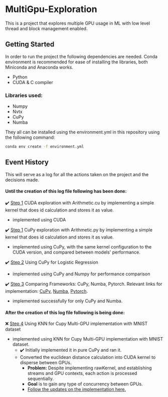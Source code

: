 # MultiGpu-Exploration
This is a project that explores multiple GPU usage in ML with low level thread and block management enabled.

## Getting Started
In order to run the project the following dependencies are needed. Conda environment is recommended for ease of installing the libraries, both Miniconda and Anaconda works.
 - Python
 - CUDA & C compiler
 ### Libraries used:
 - Numpy
 - Nvtx
 - CuPy
 - Numba
   
They all can be installed using the environment.yml in this repository using the following command:
```sh
conda env create -f environment.yml
```

## Event History
This will serve as a log for all the actions taken on the project and the decisions made.

#### Until the creation of this log file following has been done:
✔️ [Step 1](Step%201/README.md) CUDA exploration with Arithmetic.cu by implementing a simple kernel that does id calculation and stores it as value.
   - implemented using CUDA
     
✔️ [Step 1](Step%201/README.md) CuPy exploration with Arithmetic.py by implementing a simple kernel that does id calculation and stores it as value.
   - implemented using CuPy, with the same kernel configuration to the CUDA version, and compared between models' performance.
     
✔️ [Step 2](Step%202/README.md) Using CuPy for Logistic Regression
   - implemented using CuPy and Numpy for performance comparison
     
✔️ [Step 3](Step%203/README.md) Comparing Frameworks: CuPy, Numba, Pytorch.
   Relevant links for implementation: [CuPy](https://docs.cupy.dev/en/stable/user_guide/kernel.html), [Numba](https://numba.pydata.org/numba-doc/latest/cuda/kernels.html), [Pytorch](https://pytorch.org/tutorials/advanced/cpp_extension.html).
   - implemented successfully for only CuPy and Numba.
     
#### After the creation of this log file following is being done:
❌ [Step 4](Step%204/README.md) Using KNN for Cupy Multi-GPU implementation with MNIST dataset
   - implemented using KNN for Cupy Multi-GPU implementation with MNIST dataset.
     - ✔️ Initially implemented it in pure CuPy and ran it.
     - Converted the euclidean distance calculation into CUDA kernel to disperse between GPUs.
       - **Problem:** Despite implementing rawKernel, and establishing streams and GPU contexts, each action is processed sequentially.
       - **Goal** is to gain any type of concurrency between GPUs.
       - [Follow the updates on the implementation here.](Step%204/README.md)
   
